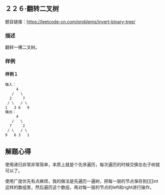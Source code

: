 ## ２２６·翻转二叉树

题目链接：https://leetcode-cn.com/problems/invert-binary-tree/

### 描述

翻转一棵二叉树。

### 样例

#### 样例１

```markdown
输入：
     4
   /   \
  2     7 
 / \   / \
1   3 6   9
输出：
     4
   /   \
  7     2
 / \   / \
9   6 3   1
```

## 解题心得

使用递归非常非常简单，本质上就是个先序遍历，每次遍历的时候交换左右子树就可以了。

使用广度优先有点麻烦，我的做法是先遍历一遍树，把每一层的节点保存到[][]int这样的数组里，然后遍历这个数组，再对每一层的节点的left和right进行操作。